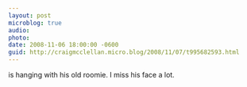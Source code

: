 ```yaml
---
layout: post
microblog: true
audio: 
photo: 
date: 2008-11-06 18:00:00 -0600
guid: http://craigmcclellan.micro.blog/2008/11/07/t995682593.html
---
```

is hanging with his old roomie.  I miss his face a lot.
